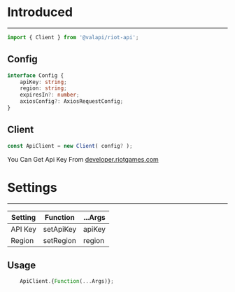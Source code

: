 # Introduced

-----------

```typescript
import { Client } from '@valapi/riot-api';
```

## Config

```typescript
interface Config {
    apiKey: string;
    region: string;
    expiresIn?: number;
    axiosConfig?: AxiosRequestConfig;
}
```

## Client

```typescript
const ApiClient = new Client( config? );
```

You Can Get Api Key From [developer.riotgames.com](https://developer.riotgames.com/)

# Settings

-----------

| Setting | Function  | ...Args |
| ------- | --------- | ------- |
| API Key | setApiKey | apiKey  |
| Region  | setRegion | region  |

## Usage

```javascript
    ApiClient.{Function(...Args)};
```